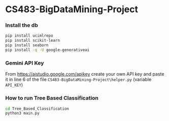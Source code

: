 # CS483-BigDataMining-Project

### Install the db
```sh
pip install ucimlrepo
pip install scikit-learn
pip install seaborn
pip install -q -U google-generativeai
```

### Gemini API Key
From https://aistudio.google.com/apikey create your own API key and paste it in line 6 of the file ```CS483-BigDataMining-Project\helper.py``` (variable ```API_KEY```)

### How to run Tree Based Classification
```sh
cd Tree_Based_Classification
python3 main.py
```